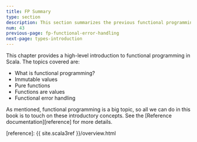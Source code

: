 ```yaml
---
title: FP Summary
type: section
description: This section summarizes the previous functional programming sections.
num: 43
previous-page: fp-functional-error-handling
next-page: types-introduction
---
```




This chapter provides a high-level introduction to functional programming in Scala. The topics covered are:

- What is functional programming?
- Immutable values
- Pure functions
- Functions are values
- Functional error handling

As mentioned, functional programming is a big topic, so all we can do in this book is to touch on these introductory concepts. See the [Reference documentation][reference] for more details.



[reference]: {{ site.scala3ref }}/overview.html

